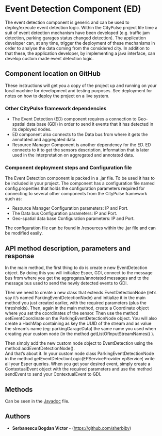 # Event Detection Component (ED)

The event detection component is generic and can be used to deploy/execute event detection logic. Within the CityPulse project life time a suit of event detection mechanism have been developed (e.g. traffic jam detection, parking garages status changed detection). The application developer can, at any time, trigger the deployment of these mechanisms in order to analyse the data coming from the considered city. In addition to that these, the application developer, by implementing a java interface, can develop custom made event detection logic.

## Component location on GitHub

These instructions will get you a copy of the project up and running on your local machine for development and testing purposes. See deployment for notes on how to deploy the project on a live system.

### Other CityPulse framework dependencies 

* The Event Detection (ED) component requires a connection to Geo-spatial data base (GDI) in order to send it events that it has detected in its deployed nodes.
* ED component also connects to the Data bus from where it gets the annotated and aggregated data.
* Resource Manager Component is another dependency for the ED. ED connects to it to get the sensors description, information that is later used in the interpretation on aggregated and annotated data.

### Component deployment steps and Configuration file

The Event Detection component is packed in a .jar file. To be used it has to be included in your project.
The component has a configuration file named config.properties that holds the configuration parameters required for connecting to several other components from the CityPulse framework such as:

* Resource Manager Configuration parameters: IP and Port.
* The Data bus Configuration parameters: IP and Port.
* Geo-spatial data base Configuration parameters: IP and Port.

The configuration file can be found in /resources within the .jar file and can be modified easily. 

## API method description, parameters and response

In the main method, the first thing to do is create e new EventDetection object. By doing this you will initialize Esper, GDI, connect to the message bus from where you get the aggregates/annotated messages and to the message bus used to send the newly detected events to GDI.

Then we need to create a new class that extends EventDetectionNode (let’s say it’s named ParkingEventDetectionNode) and initialize it in the main method you just created earlier, with the required parameters (plus the thresholds). Then, again in the main method, create a Coordinate object where you set the coordinates of the sensor. Then use the method setEventCoordinate on the ParkingEventDetectionNode object. You will also create a HashMap containing as key the UUID of the stream and as value the stream’s name (eg: parkingGarageData) the same name you used when creating your custom node (in the method getListOfInputStreamNames() ).

Then simply add the new custom node object to EventDetection using the method addEventDetectionNode().  
And that’s about it. In your custom node class ParkingEventDetectionNode in the method getEventDetectionLogic(EPServiceProvider epService) write all your Esper queries. When you get your desired event, simply create a ContextualEvent object with the required parameters and use the method sendEvent to send your ContextualEvent to GDI.


## Methods

Can be seen in the [Javadoc](/javadoc/index.html) file. 


## Authors

* **Serbanescu Bogdan Victor** - (https://github.com/sherbibv)



